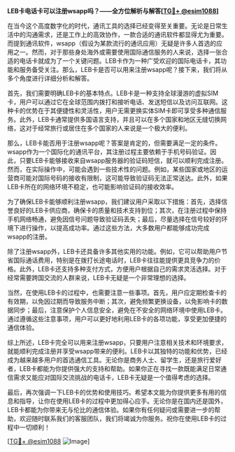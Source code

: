 **LEB卡电话卡可以注册wsapp吗？——全方位解析与解答[[TG💪+ @esim1088](https://t.me/s/esim1088)]**

在当今这个高度数字化的时代，通讯工具的选择已经变得至关重要。无论是日常生活中的沟通需求，还是工作上的高效协作，一款合适的通讯软件都显得尤为重要。而提到通讯软件，wsapp（假设为某款流行的通讯应用）无疑是许多人首选的应用之一。然而，对于那些身处海外或需要使用国际通信服务的人来说，选择一张合适的电话卡就成为了一个关键问题。LEB卡作为一种广受欢迎的国际电话卡，其功能和服务备受关注。那么，LEB卡是否可以用来注册wsapp呢？接下来，我们将从多个角度进行详细分析和解答。

首先，我们需要明确LEB卡的基本特点。LEB卡是一种支持全球漫游的虚拟SIM卡，用户可以通过它在全球范围内拨打和接听电话、发送短信以及访问互联网。这种卡的优势在于其便捷性和灵活性，用户无需更换实体SIM卡即可享受多种通信服务。此外，LEB卡通常提供多国语言支持，并且可以在多个国家和地区无缝切换网络，这对于经常旅行或居住在多个国家的人来说是一个极大的便利。

那么，LEB卡能否用于注册wsapp呢？答案是肯定的，但需要满足一定的条件。wsapp作为一个国际化的通讯平台，其注册过程主要依赖于手机号码验证。因此，只要LEB卡能够接收来自wsapp服务器的验证码短信，就可以顺利完成注册。然而，在实际操作中，可能会遇到一些技术性的问题。例如，某些国家或地区的运营商可能对国际号码的接收有限制，这可能导致验证码无法正常送达。此外，如果LEB卡所在的网络环境不稳定，也可能影响验证码的接收效率。

为了确保LEB卡能够顺利注册wsapp，我们建议用户采取以下措施：首先，选择信誉良好的LEB卡供应商，确保卡的质量和技术支持到位；其次，在注册过程中保持手机网络畅通，避免因信号问题导致验证码丢失；最后，尽量选择在信号较好的环境下进行操作，以提高成功率。通过这些方法，大多数用户都能够成功完成wsapp的注册。

除了注册wsapp外，LEB卡还具备许多其他实用的功能。例如，它可以帮助用户节省国际通话费用，特别是在拨打长途电话时，LEB卡往往能提供更具竞争力的价格。此外，LEB卡还支持多种支付方式，方便用户根据自己的需求灵活选择。对于经常需要跨国交流的人群来说，LEB卡无疑是一个非常理想的选择。

当然，在使用LEB卡的过程中，也需要注意一些事项。首先，用户应定期检查卡的有效期，以免因过期而导致服务中断；其次，避免频繁更换设备，以免影响卡的数据同步；最后，注意保护个人信息安全，避免在不安全的网络环境中使用LEB卡。通过遵循这些注意事项，用户可以更好地利用LEB卡的各项功能，享受更加便捷的通信体验。

综上所述，LEB卡完全可以用来注册wsapp，只要用户注意相关技术和环境要求，就能顺利完成注册并享受wsapp带来的便利。LEB卡以其独特的功能和优势，已经成为越来越多用户的首选通信工具。无论你是商务人士、留学生，还是旅行爱好者，LEB卡都能为你提供强大的支持和帮助。如果你正在寻找一款既能满足日常通信需求又能应对国际交流挑战的电话卡，LEB卡无疑是一个值得考虑的选择。

最后，再次强调一下LEB卡的优势和使用技巧。希望本文能为你提供更多有用的信息和指导，让你在使用LEB卡的过程中更加得心应手。无论你是在国内还是国外，LEB卡都能为你带来无与伦比的通信体验。如果你有任何疑问或需要进一步的帮助，欢迎随时联系我们的客服团队，我们将竭诚为你服务。祝你在使用LEB卡的过程中一切顺利！

[[TG💪+ @esim1088](https://t.me/s/esim1088) ![Image](https://i.postimg.cc/4NQfJmqS/Snipaste-2025-05-13-00-14-12.png)]